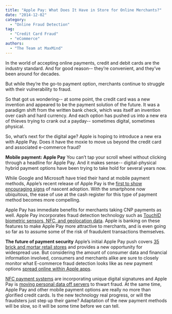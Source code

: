```yaml
---
title: "Apple Pay: What Does It Have in Store for Online Merchants?"
date: "2014-12-02"
category:
  - "Online Fraud Detection"
tag:
  - "Credit Card Fraud"
  - "eCommerce"
authors:
  - "The Team at MaxMind"
---
```


In the world of accepting online payments, credit and debit cards are the
industry standard. And for good reason-- they’re convenient, and they’ve been
around for decades.

But while they’re the go-to payment option, merchants continue to struggle with
their vulnerability to fraud.

So that got us wondering-- at some point, the credit card was a new invention
and appeared to be the payment solution of the future. It was a paradigm shift
from the written bank check, which was itself an invention over cash and hard
currency. And each option has pushed us into a new era of thieves trying to
crank out a payday-- sometimes digital, sometimes physical.

So, what’s next for the digital age? Apple is hoping to introduce a new era with
Apple Pay. Does it have the moxie to move us beyond the credit card and
associated e-commerce fraud?

**Mobile payment: Apple Pay** You can’t tap your scroll wheel without clicking
through a headline for Apple Pay. And it makes sense-- digital-physical hybrid
payment options have been trying to take hold for several years now.

While Google and Microsoft have tried their hand at mobile payment methods,
Apple’s recent release of Apple Pay is the
[first to show encouraging signs](https://www.nytimes.com/2014/11/15/technology/apple-pay-gives-glimpse-of-mainstream-appeal-for-mobile-payments.html?emc=edit_tu_20141117&nl=technology&nlid=23993500&_r=1)
of nascent adoption. With the smartphone now ubiquitous, the ease of use at the
cash register for this type of payment method becomes more compelling.

Apple Pay has immediate benefits for merchants taking CNP payments as well.
Apple Pay incorporates fraud detection technology such as
[TouchID biometric sensors, NFC, and geolocation data](https://readwrite.com/2014/09/05/apple-payments-interchange-rebates).
Apple is banking on these features to make Apple Pay more attractive to
merchants, and is even going so far as to assume some of the risk of fraudulent
transactions themselves.

**The future of payment security** Apple’s initial Apple Pay push covers
[35 brick and mortar retail stores](https://www.computerworld.com/article/2834651/apple-pay-hits-u-s-stores-monday-assuming-buyers-can-find-anywhere-to-use-it.html)
and provides a new opportunity for widespread use. But considering the amount of
consumer data and financial information involved, consumers and merchants alike
are sure to closely monitor what E-commerce fraud detection looks like as new
payment options
[spread online within Apple apps](https://www.toledoblade.com/Retail/2014/10/25/Apple-Pay-shows-flaws-in-real-world-but-shines-online.html).

[NFC payment systems](https://www.cnet.com/how-to/how-nfc-works-and-mobile-payments/)
are incorporating unique digital signatures and Apple Pay is
[moving personal data off servers](https://www.cnbc.com/id/101992749#.) to
thwart fraud. At the same time, Apple Pay and other mobile payment options are
really no more than glorified credit cards. Is the new technology real progress,
or will the fraudsters just step up their game? Adaptation of the new payment
methods will be slow, so it will be some time before we can tell.
